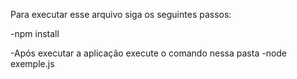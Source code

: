 Para executar esse arquivo siga os seguintes passos:

-npm install

-Após executar a aplicação execute o comando nessa pasta
-node exemple.js